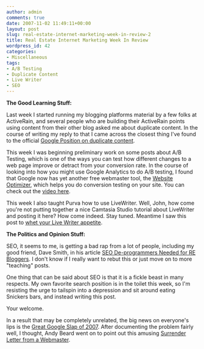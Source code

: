 ```yaml
---
author: admin
comments: true
date: 2007-11-02 11:49:11+00:00
layout: post
slug: real-estate-internet-marketing-week-in-review-2
title: Real Estate Internet Marketing Week In Review
wordpress_id: 42
categories:
- Miscellaneous
tags:
- A/B Testing
- Duplicate Content
- Live Writer
- SEO
---
```


**The Good Learning Stuff:**

Last week I started running my blogging platforms material by a few folks at ActiveRain, and several people who are building their ActiveRain points using content from their other blog asked me about duplicate content.  In the course of writing my reply to that I came across the closest thing I've found to the official [Google Position on duplicate content](http://googlewebmastercentral.blogspot.com/2006/12/deftly-dealing-with-duplicate-content.html).

This week I was beginning preliminary work on some posts about A/B Testing, which is one of the ways you can test how different changes to a web page improve or detract from your conversion rate.  In the course of looking into how you might use Google Analytics to do A/B testing, I found that Google now has yet another free webmaster tool, the [Website Optimizer](http://services.google.com/websiteoptimizer/), which helps you do conversion testing on your site.  You can check out the [video here](http://services.google.com/training/websiteoptimizeroverview/2995095/index.html).

This week I also taught Purva how to use LiveWriter.  Well, John, how come you're not putting together a nice Camtasia Studio tutorial about LiveWriter and posting it here?  How come indeed.  Stay tuned.  Meantime I saw this post to [whet your Live Writer appetite](http://wordpress.com/blog/2007/07/13/windows-live-writer-ftw/).

**The Politics and Opinion Stuff:**

SEO, it seems to me, is getting a bad rap from a lot of people, including my good friend, Dave Smith, in his article [SEO De-programmers Needed for RE Bloggers](http://www.realestatebloglab.com/real-estate-blogging/seo-de-programmers-needed-for-re-bloggers/).  I don't know if I really want to rebut this or just move on to more "teaching" posts.

One thing that can be said about SEO is that it is a fickle beast in many respects.  My own favorite search position is in the toilet this week, so I'm resisting the urge to tailspin into a depression and sit around eating Snickers bars, and instead writing this post.

Your welcome.

In a result that may be completely unrelated, the big news on everyone's lips is the [Great Google Slap of 2007](http://andybeard.eu/2007/10/pagerank-update-2.html).  After documenting the problem fairly well, I thought, Andy Beard went on to point out this amusing [Surrender Letter from a Webmaster](http://www.searchengineguide.com/robert-clough/composing-the-perfect-letter-of-surrende.php).
